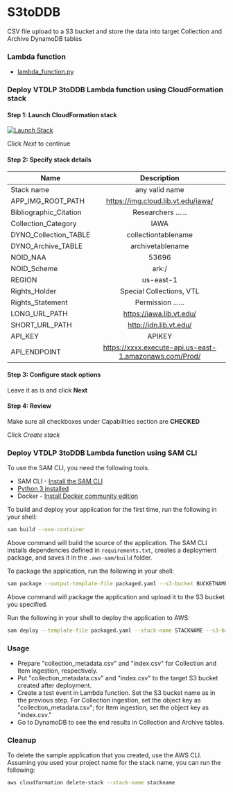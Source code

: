 # S3toDDB
CSV file upload to a S3 bucket and store the data into target Collection and Archive DynamoDB tables

### Lambda function
* [lambda_function.py](lambda_function.py)

### Deploy VTDLP 3toDDB Lambda function using CloudFormation stack
#### Step 1: Launch CloudFormation stack
[![Launch Stack](https://cdn.rawgit.com/buildkite/cloudformation-launch-stack-button-svg/master/launch-stack.svg)](https://console.aws.amazon.com/cloudformation/home?region=us-east-1#/stacks/new?&templateURL=https://vtdlp-dev-cf.s3.amazonaws.com/b0465228d07da4f60d576e14bce8ba52.template)

Click *Next* to continue

#### Step 2: Specify stack details

| Name | Description |
|----------|:-------------:|
| Stack name | any valid name |
| APP_IMG_ROOT_PATH | https://img.cloud.lib.vt.edu/iawa/ |
| Bibliographic_Citation | Researchers ...... |
| Collection_Category | IAWA |
| DYNO_Collection_TABLE | collectiontablename |
| DYNO_Archive_TABLE | archivetablename |
| NOID_NAA | 53696 |
| NOID_Scheme | ark:/ |
| REGION | us-east-1 |
| Rights_Holder | Special Collections, VTL |
| Rights_Statement | Permission ...... |
| LONG_URL_PATH | https://iawa.lib.vt.edu/ |
| SHORT_URL_PATH | http://idn.lib.vt.edu/ |
| API_KEY | APIKEY |
| API_ENDPOINT | https://xxxx.execute-api.us-east-1.amazonaws.com/Prod/ |

#### Step 3: Configure stack options
Leave it as is and click **Next**

#### Step 4: Review
Make sure all checkboxes under Capabilities section are **CHECKED**

Click *Create stack*

### Deploy VTDLP 3toDDB Lambda function using SAM CLI

To use the SAM CLI, you need the following tools.

* SAM CLI - [Install the SAM CLI](https://docs.aws.amazon.com/serverless-application-model/latest/developerguide/serverless-sam-cli-install.html)
* [Python 3 installed](https://www.python.org/downloads/)
* Docker - [Install Docker community edition](https://hub.docker.com/search/?type=edition&offering=community)

To build and deploy your application for the first time, run the following in your shell:

```bash
sam build --use-container
```

Above command will build the source of the application. The SAM CLI installs dependencies defined in `requirements.txt`, creates a deployment package, and saves it in the `.aws-sam/build` folder.

To package the application, run the following in your shell:
```bash
sam package --output-template-file packaged.yaml --s3-bucket BUCKETNAME
```
Above command will package the application and upload it to the S3 bucket you specified.

Run the following in your shell to deploy the application to AWS:
```bash
sam deploy --template-file packaged.yaml --stack-name STACKNAME --s3-bucket BUCKETNAME --parameter-overrides 'APPIMGROOTPATH=https://yourURL/ BibliographicCitation="Your sentance" CollectionCategory=collection type DYNOCollectionTABLE=CollectionTableName DYNOArchiveTABLE=ArchiveTableName NOIDNAA=53696 NOIDScheme=ark:/ REGION=us-east-1 RightsHolder="Your sentance" RightsStatement="Your sentance" S3BucketName=S3BucketName LongURLPath=LongURLPath ShortURLPath=ShortURLPath APIKey=APIKey APIEndpoint=APIEndpoint' --capabilities CAPABILITY_IAM --region us-east-1
```

### Usage
* Prepare "collection_metadata.csv" and "index.csv" for Collection and Item ingestion, respectively.
* Put "collection_metadata.csv" and "index.csv" to the target S3 bucket created after deployment.
* Create a test event in Lambda function. Set the S3 bucket name as in the previous step. For Collection ingestion, set the object key as "collection_metadata.csv"; for Item ingestion, set the object key as "index.csv."
* Go to DynamoDB to see the end results in Collection and Archive tables.

### Cleanup

To delete the sample application that you created, use the AWS CLI. Assuming you used your project name for the stack name, you can run the following:

```bash
aws cloudformation delete-stack --stack-name stackname
```